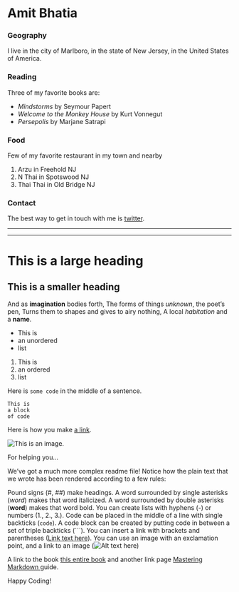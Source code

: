 #  Amit Bhatia

### Geography

I live in the city of Marlboro, in the state of New Jersey, in the United States
of America.

### Reading

Three of my favorite books are:

- *Mindstorms* by Seymour Papert
- *Welcome to the Monkey House* by Kurt Vonnegut
- *Persepolis* by Marjane Satrapi

### Food

Few of my favorite restaurant in my town and nearby

1. Arzu in Freehold NJ
2. N Thai in Spotswood NJ
3. Thai Thai in Old Bridge NJ 

### Contact

The best way to get in touch with me is [twitter](https://twitter.com/indy21).

_____
_____


# This is a large heading

## This is a smaller heading

And as **imagination** bodies forth,
The forms of things *unknown*, the poet’s pen,
Turns them to shapes and gives to airy nothing,
A local *habitation* and a **name**.

- This is
- an unordered
- list

1. This is
2. an ordered
3. list

Here is `some code` in the middle of a sentence.

```
This is
a block
of code
```

Here is how you make [a link](https://www.wikipedia.org/).

![This is an image.](https://plus.google.com/u/0/photos/110168173512281847267/albums/profile/5833370889813195794)

For helping you...

We’ve got a much more complex readme file! Notice how the plain text that we wrote has been rendered according to a few rules:

Pound signs (#, ##) make headings.
A word surrounded by single asterisks (*word*) makes that word italicized.
A word surrounded by double asterisks (**word**) makes that word bold.
You can create lists with hyphens (-) or numbers (1., 2., 3.).
Code can be placed in the middle of a line with single backticks (`code`).
A code block can be created by putting code in between a set of triple backticks (```).
You can insert a link with brackets and parentheses ([Link text here](http://jhu.edu)).
You can use an image with an exclamation point, and a link to an image (![Alt text here](http://jhu.edu/jeff.jpg))



A link to the book [this entire book](https://github.com/seankross/the-unix-workbench/blob/master/docs/06-Git-and-GitHub.md)
and another link page [Mastering Markdown ](https://guides.github.com/features/mastering-markdown/) guide.

Happy Coding!



